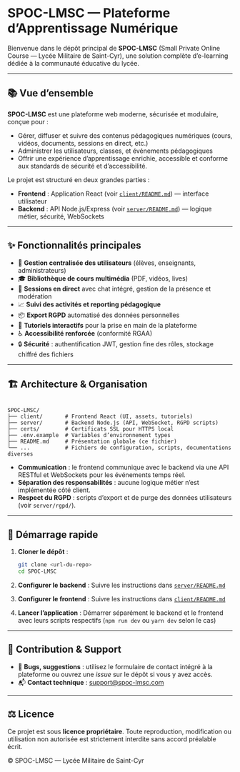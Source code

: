# SPOC-LMSC — Plateforme d’Apprentissage Numérique

Bienvenue dans le dépôt principal de **SPOC-LMSC** (Small Private Online Course — Lycée Militaire de Saint-Cyr), une solution complète d’e-learning dédiée à la communauté éducative du lycée.

---

## 📚 Vue d’ensemble

**SPOC-LMSC** est une plateforme web moderne, sécurisée et modulaire, conçue pour :
- Gérer, diffuser et suivre des contenus pédagogiques numériques (cours, vidéos, documents, sessions en direct, etc.)
- Administrer les utilisateurs, classes, et événements pédagogiques
- Offrir une expérience d’apprentissage enrichie, accessible et conforme aux standards de sécurité et d’accessibilité.

Le projet est structuré en deux grandes parties :
- **Frontend** : Application React (voir [`client/README.md`](client/README.md)) — interface utilisateur
- **Backend** : API Node.js/Express (voir [`server/README.md`](server/README.md)) — logique métier, sécurité, WebSockets

---

## ✨ Fonctionnalités principales

- 🔐 **Gestion centralisée des utilisateurs** (élèves, enseignants, administrateurs)
- 🎓 **Bibliothèque de cours multimédia** (PDF, vidéos, lives)
- 📡 **Sessions en direct** avec chat intégré, gestion de la présence et modération
- 📈 **Suivi des activités et reporting pédagogique**
- 📦 **Export RGPD** automatisé des données personnelles
- 🧭 **Tutoriels interactifs** pour la prise en main de la plateforme
- ♿ **Accessibilité renforcée** (conformité RGAA)
- 🔒 **Sécurité** : authentification JWT, gestion fine des rôles, stockage chiffré des fichiers

---

## 🏗️ Architecture & Organisation

```

SPOC-LMSC/
├── client/       # Frontend React (UI, assets, tutoriels)
├── server/       # Backend Node.js (API, WebSocket, RGPD scripts)
├── certs/        # Certificats SSL pour HTTPS local
├── .env.example  # Variables d’environnement types
├── README.md     # Présentation globale (ce fichier)
└── ...           # Fichiers de configuration, scripts, documentations diverses

```

- **Communication** : le frontend communique avec le backend via une API RESTful et WebSockets pour les événements temps réel.
- **Séparation des responsabilités** : aucune logique métier n’est implémentée côté client.
- **Respect du RGPD** : scripts d’export et de purge des données utilisateurs (voir `server/rgpd/`).

---

## 🚀 Démarrage rapide

1. **Cloner le dépôt** :
   ```bash
   git clone <url-du-repo>
   cd SPOC-LMSC
   ```
2. **Configurer le backend** :
   Suivre les instructions dans [`server/README.md`](server/README.md)

3. **Configurer le frontend** :
   Suivre les instructions dans [`client/README.md`](client/README.md)

4. **Lancer l’application** :
   Démarrer séparément le backend et le frontend avec leurs scripts respectifs (`npm run dev` ou `yarn dev` selon le cas)

---

## 🤝 Contribution & Support

* 🐞 **Bugs, suggestions** : utilisez le formulaire de contact intégré à la plateforme ou ouvrez une *issue* sur le dépôt si vous y avez accès.
* 📬 **Contact technique** : [support@spoc-lmsc.com](mailto:support@spoc-lmsc.com)

---

## ⚖️ Licence

Ce projet est sous **licence propriétaire**.
Toute reproduction, modification ou utilisation non autorisée est strictement interdite sans accord préalable écrit.

© SPOC-LMSC — Lycée Militaire de Saint-Cyr
